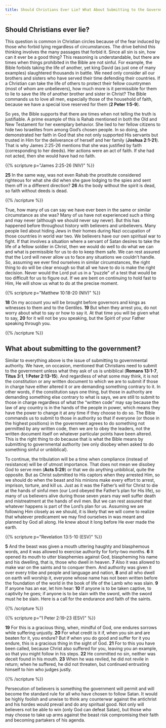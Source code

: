 ```yaml
---
title: Should Christians Ever Lie? What About Submitting to the Government?
---
```


## **Should Christians ever lie?**

This question is common in Christian circles because of the fear induced by those who forbid lying regardless of circumstances. The drive behind this thinking involves the many passages that forbid it. Since all sin is sin, how can it ever be a good thing? This reasoning is understandable, but there are times when things prohibited in the Bible are not sinful. For example, the Bible forbids taking the life of another, yet king David (as just one of many examples) slaughtered thousands in battle. We need only consider all our brothers and sisters who have served their time defending their countries. If a Christian can take the life of others to protect their fellow countrymen (most of whom are unbelievers), how much more is it permissible for them to lie to save the life of another brother and sister in Christ? The Bible commands us to love all men, especially those of the household of faith, because we have a special love reserved for them (**2 Peter 1:5-9**). 

So yes, the Bible supports that there are times when not telling the truth is justifiable. A prime example of this is Rahab mentioned in both the Old and New Testament for her exemplary behavior. She lied to her fellow citizens to hide two Israelites from among God’s chosen people. In so doing, she demonstrated her faith in God that she not only supported His servants but trusted in Him for the deliverance of herself and her family (**Joshua 2:1-21**). That is why James 2:25-26 mentions that she was justified by faith (corresponding to her deeds). Her actions were an act of faith. If she had not acted, then she would have had no faith. 

{{% scripture p="James 2:25-26 (NIV)" %}}  

**25** In the same way, was not even Rahab the prostitute considered righteous for what she did when she gave lodging to the spies and sent them off in a different direction? **26** As the body without the spirit is dead, so faith without deeds is dead. 

{{% /scripture %}}  

True, how many of us can say we have ever been in the same or similar circumstance as she was? Many of us have not experienced such a thing and may never (although we should never say never). But this has happened before throughout history with believers and unbelievers. Many people lied about hiding Jews in their homes during Nazi occupation of those countries in world war two. We believers have our own spiritual war to fight. If that involves a situation where a servant of Satan desires to take the life of a fellow soldier in Christ, then we would do well to do what we can and what is permissible for us to do to keep them safe. We can rest assured that the Lord will never allow us to face any situations we couldn’t handle. So, assuming we ever find ourselves in similar circumstances, the right thing to do will be clear enough so that all we have to do is make the right decision. Never would the Lord put us in a “puzzle” of a test that would be too difficult for us to figure out. If we are bent on continuing to hold fast to Him, He will show us what to do at the precise moment. 

{{% scripture p="Matthew 10:18-20 (NIV)" %}}  

**18** On my account you will be brought before governors and kings as witnesses to them and to the Gentiles. **19** But when they arrest you, do not worry about what to say or how to say it. At that time you will be given what to say, **20** for it will not be you speaking, but the Spirit of your Father speaking through you.                  

{{% /scripture %}}  

## **What about submitting to the government?** 

Similar to everything above is the issue of submitting to governmental authority. We have, on occasion, mentioned that Christians need to submit to the government unless what they ask of us is unbiblical (**Romans 13:1-7**, **Titus 3:1**, **1 Peter 2:13-15**). And regardless of what some may think, it is not the constitution or any written document to which we are to submit if those in charge have either altered it or are demanding something contrary to it. In other words, if the constitution says one thing, but those in authority are demanding something else contrary to what is says, we are still to submit to those in charge regardless of what the “written code” may say because the law of any country is in the hands of the people in power, which means they have the power to change it at any time if they choose to do so. The Bible commands us to submit to those in authority so that if everyone (or those in the highest positions) in the government agrees to do something not permitted by any written code, then we are to obey the leaders, not the written document itself on whatever particular points have been altered. This is the right thing to do because that is what the Bible means by submitting to governmental authority (we only disobey when asked to do something sinful or unbiblical). 

To continue, the tribulation will be a time when compliance (instead of resistance) will be of utmost importance. That does not mean we disobey God to serve men (**Acts 5:29**) or that we do anything unbiblical, quite the opposite. But as Christ submitted to His captors when they arrested Him, so we should do when the beast and his minions make every effort to arrest, imprison, torture, and kill us. Just as it was the Father’s will for Christ to die at the hands of sinful men (our Lord obeyed the Father’s plan for His life), so many of us believers alive during those seven years may well suffer death and mistreatment at the hands of evil men. But we can rest assured that whatever happens is part of the Lord’s plan for us. Assuming we are following Him closely as we should, it is likely that we will come to realize that whatever predicament we may find ourselves in was meant and planned by God all along. He knew about it long before He ever made the earth. 

{{% scripture p="Revelation 13:5-10 (ESV)" %}}  

**5** And the beast was given a mouth uttering haughty and blasphemous words, and it was allowed to exercise authority for forty-two months. **6** It opened its mouth to utter blasphemies against God, blaspheming his name and his dwelling, that is, those who dwell in heaven. **7** Also it was allowed to make war on the saints and to conquer them. And authority was given it over every tribe and people and language and nation, **8** and all who dwell on earth will worship it, everyone whose name has not been written before the foundation of the world in the book of life of the Lamb who was slain. **9** If anyone has an ear, let him hear: **10** If anyone is to be taken captive, to captivity he goes; if anyone is to be slain with the sword, with the sword must he be slain. Here is a call for the endurance and faith of the saints.                      

{{% /scripture %}}  

{{% scripture p="1 Peter 2:19-23 (ESV)" %}}  

**19** For this is a gracious thing, when, mindful of God, one endures sorrows while suffering unjustly. **20** For what credit is it if, when you sin and are beaten for it, you endure? But if when you do good and suffer for it you endure, this is a gracious thing in the sight of God. **21** For to this you have been called, because Christ also suffered for you, leaving you an example, so that you might follow in his steps. **22** He committed no sin, neither was deceit found in his mouth. **23** When he was reviled, he did not revile in return; when he suffered, he did not threaten, but continued entrusting himself to him who judges justly.                                             

{{% /scripture %}}  

Persecution of believers is something the government will permit and will become the standard rule for all who have chosen to follow Satan. It would be highly foolish and unwise to think any counterwar against the antichrist and his hordes would prevail and do any spiritual good. Not only will believers not be able to win (only God can defeat Satan), but those who may choose to take up arms against the beast risk compromising their faith and becoming partakers of his agenda. 

